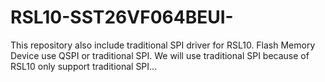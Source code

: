 # RSL10-SST26VF064BEUI-

This repository also include traditional SPI driver for RSL10. Flash Memory Device use QSPI or traditional SPI. We will use traditional SPI because of RSL10 only support traditional SPI...
